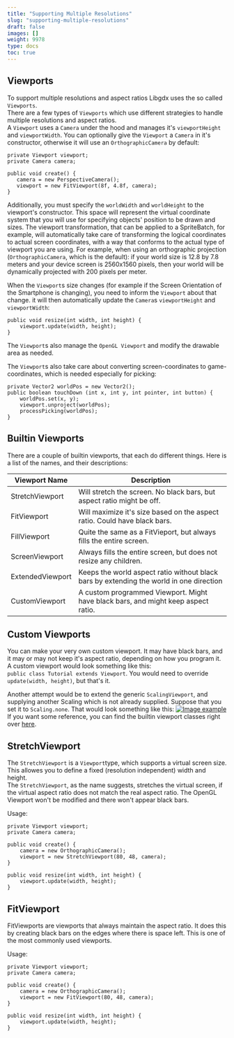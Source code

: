 ```yaml
---
title: "Supporting Multiple Resolutions"
slug: "supporting-multiple-resolutions"
draft: false
images: []
weight: 9978
type: docs
toc: true
---
```


## Viewports
To support multiple resolutions and aspect ratios Libgdx uses the so called `Viewports`.  
There are a few types of `Viewports` which use different strategies to handle multiple resolutions and aspect ratios.  
A `Viewport` uses a `Camera` under the hood and manages it's `viewportHeight` and `viewportWidth`. You can optionally give the `Viewport` a `Camera` in it's constructor, otherwise it will use an `OrthographicCamera` by default:

    private Viewport viewport;
    private Camera camera;

    public void create() {
       camera = new PerspectiveCamera();
       viewport = new FitViewport(8f, 4.8f, camera);
    }  

Additionally, you must specify the `worldWidth` and `worldHeight` to the viewport's constructor.  This space will represent the virtual coordinate system that you will use for specifying objects' position to be drawn and sizes.
The viewport transformation, that can be applied to a SpriteBatch, for example, will automatically take care of transforming the logical coordinates to actual screen coordinates, with a way that conforms to the actual type of viewport you are using.
For example, when using an orthographic projection (`OrthographicCamera`, which is the default): if your world size is 12.8 by 7.8 meters and your device screen is 2560x1560 pixels, then your world will be dynamically projected with 200 pixels per meter.

When the `Viewport`s size changes (for example if the Screen Orientation of the Smartphone is changing), you need to inform the `Viewport` about that change. it will then automatically update the `Camera`s `viewportHeight` and `viewportWidth`:  

    public void resize(int width, int height) {
        viewport.update(width, height);
    }

The `Viewport`s also manage the `OpenGL Viewport` and modify the drawable area as needed.  

The `Viewport`s also take care about converting screen-coordinates to game-coordinates, which is needed especially for picking:  

    private Vector2 worldPos = new Vector2();
    public boolean touchDown (int x, int y, int pointer, int button) {
        worldPos.set(x, y);
        viewport.unproject(worldPos);
        processPicking(worldPos);
    }

## Builtin Viewports
There are a couple of builtin viewports, that each do different things. Here is a list of the names, and their descriptions:

| Viewport Name | Description |
| ------ | ------ |
| StretchViewport | Will stretch the screen. No black bars, but aspect ratio might be off. |
| FitViewport | Will maximize it's size based on the aspect ratio. Could have black bars. |
| FillViewport | Quite the same as a FitVieport, but always fills the entire screen. |
| ScreenViewport | Always fills the entire screen, but does not resize any children. |
| ExtendedViewport | Keeps the world aspect ratio without black bars by extending the world in one direction |
| CustomViewport | A custom programmed Viewport. Might have black bars, and might keep aspect ratio. |

## Custom Viewports
You can make your very own custom viewport. It may have black bars, and it may or may not keep it's aspect ratio, depending on how you program it. A custom viewport would look something like this: <br />`public class Tutorial extends Viewport`. You would need to override `update(width, height)`, but that's it.

Another attempt would be to extend the generic `ScalingViewport`, and supplying another Scaling which is not already supplied. Suppose that you set it to `Scaling.none`. That would look something like this:
[![Image example][1]][1]
If you want some reference, you can find the builtin viewport classes right over [here][2].


  [1]: https://github.com/libgdx/libgdx/wiki/images/8F697TX.png
  [2]: https://github.com/libgdx/libgdx/tree/master/gdx/src/com/badlogic/gdx/utils/viewport

## StretchViewport
The `StretchViewport` is a `Viewport`type, which supports a virtual screen size.  
This allowes you to define a fixed (resolution independent) width and height.  
The `StretchViewport`, as the name suggests, stretches the virtual screen, if the virtual aspect ratio does not match the real aspect ratio. The OpenGL Viewport won't be modified and there won't appear black bars.

Usage:

    private Viewport viewport;
    private Camera camera;

    public void create() {
        camera = new OrthographicCamera();
        viewport = new StretchViewport(80, 48, camera);
    }

    public void resize(int width, int height) {
        viewport.update(width, height);
    }

## FitViewport
FitViewports are viewports that always maintain the aspect ratio. It does this by creating black bars on the edges where there is space left. This is one of the most commonly used viewports.

Usage:

    private Viewport viewport;
    private Camera camera;
    
    public void create() {
        camera = new OrthographicCamera();
        viewport = new FitViewport(80, 48, camera);
    }
    
    public void resize(int width, int height) {
        viewport.update(width, height);
    }

